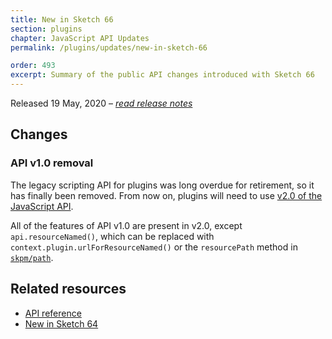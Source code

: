 ```yaml
---
title: New in Sketch 66
section: plugins
chapter: JavaScript API Updates
permalink: /plugins/updates/new-in-sketch-66

order: 493
excerpt: Summary of the public API changes introduced with Sketch 66
---
```


Released 19 May, 2020 – [_read release notes_](https://www.sketch.com/updates/#version-66)

## Changes

### API v1.0 removal

The legacy scripting API for plugins was long overdue for retirement, so it has finally been removed. From now on, plugins will need to use [v2.0 of the JavaScript API](/reference/api).

All of the features of API v1.0 are present in v2.0, except `api.resourceNamed()`, which can be replaced with `context.plugin.urlForResourceNamed()` or the `resourcePath` method in [`skpm/path`](https://github.com/skpm/path).

## Related resources

- [API reference](/reference/api)
- [New in Sketch 64](/plugins/updates/new-in-sketch-64)
